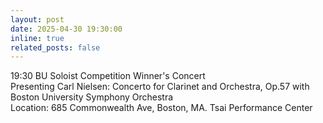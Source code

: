 ```yaml
---
layout: post
date: 2025-04-30 19:30:00
inline: true
related_posts: false
---
```


19:30 BU Soloist Competition Winner's Concert  
Presenting Carl Nielsen: Concerto for Clarinet and Orchestra, Op.57 with Boston University Symphony Orchestra  
Location: 685 Commonwealth Ave, Boston, MA. Tsai Performance Center
